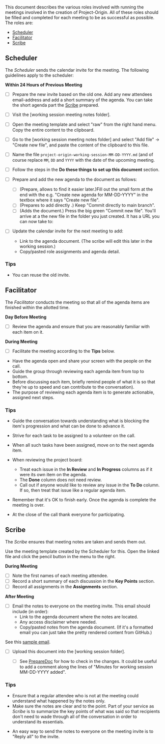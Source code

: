This document describes the various roles involved with running the meetings involved in the creation of Project-Origin.
All of these roles should be filled and completed for each meeting to be as successful as possible.
The roles are:

* [Scheduler]
* [Facilitator]
* [Scribe]

<a name="scheduler"></a>
## Scheduler

The _Scheduler_ sends the calendar invite for the meeting. 
The following guidelines apply to the scheduler:

**Within 24 Hours of Previous Meeting**
* [ ] Prepare the new invite based on the old one. Add any new attendees email-address and add a short summary of the agenda. You can take the short agenda part the [Scribe] prepared.  
* [ ] Visit the [working session meeting notes folder].
* [ ] Open the  meeting template and select "raw" from the right hand menu. Copy the entire content to the clipboard.
* [ ] Go to the [working session meeting notes folder] and select "Add file" -> "Create new file", and paste the content of the clipboard to this file.
* [ ] Name the file `project-origin-working-session-MM-DD-YYYY.md` (and of course replace `MM`, `DD` and `YYYY` with the date of the upcoming meeting.
* [ ] Follow the steps in the **Do these things to set up this document** section.
<a name="preparedoc"></a>
* [ ] Prepare and add the new agenda to the document as follows: 
  * [ ] (Prepare, allows to find it easier later.)Fill out the small form at the end with the e.g. "Create new agenda for MM-DD-YYYY" in the textbox where it says "Create new file". 
  * [ ] (Prepares to add directly .) Keep "Commit directly to main branch". 
  * [ ] (Adds the document.) Press the big green "Commit new file". You'll arrive at a the new file in the folder you just created. It has a URL you can now take to:

* [ ] Update the calendar invite for the next meeting to add:

  * Link to the agenda document. (The scribe will edit this later in the working session.)
  * Copy/pasted role assignments and agenda detail.

### Tips

* You can reuse the old invite.

<a name="facilitator"></a>

## Facilitator

The _Facilitator_ conducts the meeting so that all of the agenda items are finished within the allotted time.

**Day Before Meeting**

* [ ] Review the agenda and ensure that you are reasonably familiar with each item on it.

**During Meeting**

* [ ] Facilitate the meeting according to the **Tips** below.


* Have the agenda open and share your screen with the people on the call.
* Guide the group through reviewing each agenda item from top to bottom.
* Before discussing each item, briefly remind people of what it is so that they're up to speed and can contribute to the conversation).
* The purpose of reviewing each agenda item is to generate actionable, assigned next steps.
### Tips
  * Guide the conversation towards understanding what is blocking the item's progression and what can be done to advance it.
  * Strive for each task to be assigned to a volunteer on the call.
  * When all such tasks have been assigned, move on to the next agenda item.
  
* When reviewing the project board:

  * Treat each issue in the **In Review** and **In Progress** columns as if it were its own item on the agenda.
  * The **Done** column does not need review.
  * Call out if anyone would like to review any issue in the **To Do** column.
  If so, then treat that issue like a regular agenda item.

* Remember that it's OK to finish early.
Once the agenda is complete the meeting is over.
* At the close of the call thank everyone for participating.

<a name="scribe"></a>

## Scribe

The _Scribe_ ensures that meeting notes are taken and sends them out.

Use the meeting template created by the Scheduler for this. Open the linked file and click the pencil button in the menu to the right.

**During Meeting**

* [ ] Note the first names of each meeting attendee.
* [ ] Record a short summary of each discussion in the **Key Points** section.
* [ ] Record all assignments in the **Assignments** section.

**After Meeting**

* [ ] Email the notes to everyone on the meeting invite. 
  This email should include (in order):
  * Link to the agenda document where the notes are located.
  * Any access disclaimer where needed.
  * Copy/pasted notes from the agenda document. (If it's a formatted email you can just take the pretty rendered content from GitHub.)

See this [sample email].
* [ ] Upload this document into the [working session folder].
  * [ ] See [PrepareDoc] for how to check in the changes. It could be useful to add a comment along the lines of "Minutes for working session MM-DD-YYYY added".  


### Tips

* Ensure that a regular attendee who is not at the meeting could understand what happened by the notes only.
* Make sure the notes are clear and to the point.
Part of your service as _Scribe_ is to summarize the key points of what was said so that recipients don't need to wade through all of the conversation in order to understand its essentials.
<!-- * Here is a [sample notes announcement].
* Here is a [sample email]. -->
* An easy way to send the notes to everyone on the meeting invite is to "Reply all" to the invite.

[template]: https://github.com/project-origin/origin-collaboration/pull/87
[learning path folder]: https://github.com/project-origin/origin-collaboration/tree/main/meeting-docs
[Scheduler]: #scheduler
[Facilitator]: #facilitator
[Scribe]: #scribe
[PrepareDoc]: #preparedoc
[sample email]: ./examples/notes-email.md
